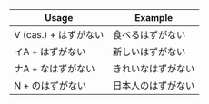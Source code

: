 |Usage|Example|
|-|-|
|V (cas.) + はずがない|食べるはずがない|
|イA + はずがない|新しいはずがない|
|ナA + なはずがない|きれいなはずがない|
|N + のはずがない|日本人のはずがない|